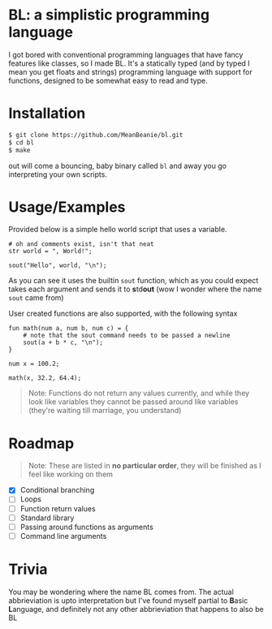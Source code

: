 # BL: a simplistic programming language

I got bored with conventional programming languages that have fancy features like classes, so I made BL. It's a statically typed (and by typed I mean you get floats and strings) programming language with support for functions, designed to be somewhat easy to read and type.

# Installation

```sh
$ git clone https://github.com/MeanBeanie/bl.git
$ cd bl
$ make
```

out will come a bouncing, baby binary called `bl` and away you go interpreting your own scripts.

# Usage/Examples

Provided below is a simple hello world script that uses a variable.

```
# oh and comments exist, isn't that neat
str world = ", World!";

sout("Hello", world, "\n");
```

As you can see it uses the builtin `sout` function, which as you could expect takes each argument and sends it to **s**td**out** (wow I wonder where the name `sout` came from)

User created functions are also supported, with the following syntax

```
fun math(num a, num b, num c) = {
	# note that the sout command needs to be passed a newline
	sout(a + b * c, "\n");
}

num x = 100.2;

math(x, 32.2, 64.4);
```

> Note: Functions do not return any values currently, and while they look like variables they cannot be passed around like variables (they're waiting till marriage, you understand)

# Roadmap

> Note: These are listed in **no particular order**, they will be finished as I feel like working on them

- [x] Conditional branching
- [ ] Loops
- [ ] Function return values
- [ ] Standard library
- [ ] Passing around functions as arguments
- [ ] Command line arguments

# Trivia

You may be wondering where the name BL comes from. The actual abbrieviation is upto interpretation but I've found myself partial to **B**asic **L**anguage, and definitely not any other abbrieviation that happens to also be BL
